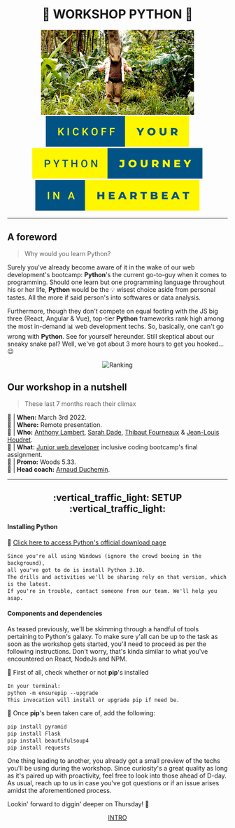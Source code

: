<h1 align="center">🐍 WORKSHOP PYTHON 🐍</h1>  
<div align="center"><img src="./Assets/Jumanji_Python.gif" alt="Jumanji" width="350px"/></div>  
<div align="center"><img src="./Assets/kickoff-your.svg"/> <img src="./Assets/python-journey.svg"/> <img src="./Assets/in-a-heartbeat.svg"/> </div>  
  
---  
    
## A foreword  
> Why would you learn Python?  
    
Surely you've already become aware of it in the wake of our web development's bootcamp: **Python**'s the current go-to-guy when it comes to programming. Should one learn but one programming language throughout his or her life, **Python** would be the 💡 wisest choice aside from personal tastes. All the more if said person's into softwares or data analysis.  
  
Furthermore, though they don't compete on equal footing with the JS big three (React, Angular & Vue), top-tier **Python** frameworks rank high among the most in-demand 📊 web development techs. So, basically, one can't go wrong with **Python**. See for yourself hereunder. Still skeptical about our sneaky snake pal? Well, we've got about 3 more hours to get you hooked... :wink:   
  
<div align="center"><img src="https://appinventiv.com/wp-content/uploads/sites/1/2019/10/Web-development-Frameworks-In-demand.png" alt="Ranking" width="420px"/></div>    
    
## Our workshop in a nutshell    
> These last 7 months reach their climax           
  
:date: | **When:** March 3rd 2022.    
:school: | **Where:** Remote presentation.  
:satellite: | **Who:** [Anthony Lambert](https://github.com/Kaleidosport), [Sarah Dade](https://github.com/SarahDade), [Thibaut Fourneaux](https://github.com/FourneauxThibaut) & [Jean-Louis Houdret](https://github.com/houdret).      
:thought_balloon: | **What:** [Junior web developer](https://becode.org/learn/junior-web-developer/) inclusive coding bootcamp's final assignment.  
:open_file_folder: | **Promo:** Woods 5.33.  
:eyes: | **Head coach:** [Arnaud Duchemin](https://github.com/Cervant3s).    
      
---  

<div align="center"><h2>:vertical_traffic_light: SETUP :vertical_traffic_light:</h2></div>

<h4>Installing Python</h4>      

📌 [Click here to access Python's official download page](https://www.python.org/downloads/windows/)  

```
Since you're all using Windows (ignore the crowd booing in the background), 
all you've got to do is install Python 3.10.
The drills and activities we'll be sharing rely on that version, which is the latest.  
If you're in trouble, contact someone from our team. We'll help you asap.
```  

<h4>Components and dependencies</h4>  

As teased previously, we'll be skimming through a handful of tools pertaining to Python's galaxy. To make sure y'all can be up to the task as soon as the workshop gets started, you'll need to proceed as per the following instructions. Don't worry, that's kinda similar to what you've encountered on React, NodeJs and NPM.                 

📌 First of all, check whether or not **pip**'s installed  

```
In your terminal:
python -m ensurepip --upgrade
This invocation will install or upgrade pip if need be.
```  
  
📌 Once **pip**'s been taken care of, add the following:  
  
```
pip install pyramid
pip install Flask
pip install beautifulsoup4
pip install requests
```  

One thing leading to another, you already got a small preview of the techs you'll be using during the workshop. Since curiosity's a great quality as long as it's paired up with proactivity, feel free to look into those ahead of D-day. As usual, reach up to us in case you've got questions or if an issue arises amidst the aforementioned process.  

Lookin' forward to diggin' deeper on Thursday! :eyes:  

<div align="center"><a href="">INTRO</a></div>       